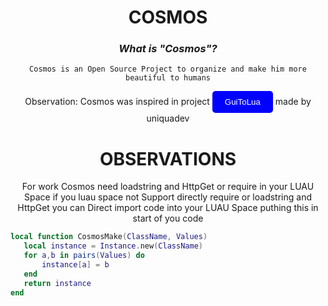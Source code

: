 <div align="center">

# COSMOS

### *What is "Cosmos"?*

``Cosmos is an Open Source Project to organize and make him more beautiful to humans``

</div>
<div align="center">
  Observation: Cosmos was inspired in project
  <a href="https://github.com/uniquadev/GuiToLuaConverter" style="text-decoration:none;">
  <button style="background-color: blue; color: white; padding: 10px 20px; border: none; border-radius: 5px; cursor: pointer;">
    GuiToLua
  </button>
</a>
 made by uniquadev 

  # OBSERVATIONS
 For work Cosmos need loadstring and HttpGet or require in your LUAU Space
 if you luau space not Support directly require or loadstring and HttpGet
 you can Direct import code into your LUAU Space puthing this in start of you code

</div>

 ```lua
local function CosmosMake(ClassName, Values)
    local instance = Instance.new(ClassName)
    for a,b in pairs(Values) do
        instance[a] = b
    end
    return instance
end
```
